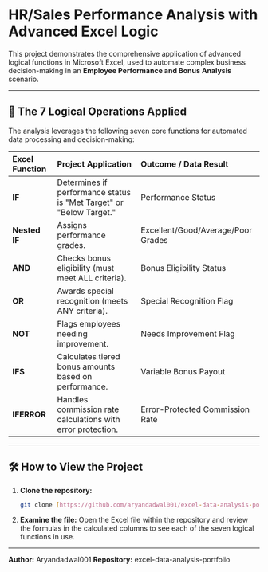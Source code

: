# HR/Sales Performance Analysis with Advanced Excel Logic

This project demonstrates the comprehensive application of advanced logical functions in Microsoft Excel, used to automate complex business decision-making in an **Employee Performance and Bonus Analysis** scenario.

---

## 🔑 The 7 Logical Operations Applied

The analysis leverages the following seven core functions for automated data processing and decision-making:

| Excel Function | Project Application | Outcome / Data Result |
| :--- | :--- | :--- |
| **IF** | Determines if performance status is "Met Target" or "Below Target." | Performance Status |
| **Nested IF** | Assigns performance grades. | Excellent/Good/Average/Poor Grades |
| **AND** | Checks bonus eligibility (must meet ALL criteria). | Bonus Eligibility Status |
| **OR** | Awards special recognition (meets ANY criteria). | Special Recognition Flag |
| **NOT** | Flags employees needing improvement. | Needs Improvement Flag |
| **IFS** | Calculates tiered bonus amounts based on performance. | Variable Bonus Payout |
| **IFERROR** | Handles commission rate calculations with error protection. | Error-Protected Commission Rate |

---

## 🛠️ How to View the Project

1.  **Clone the repository:**
    ```bash
    git clone [https://github.com/aryandadwal001/excel-data-analysis-portfolio.git](https://github.com/aryandadwal001/excel-data-analysis-portfolio.git)
    ```
2.  **Examine the file:** Open the Excel file within the repository and review the formulas in the calculated columns to see each of the seven logical functions in use.

---

**Author:** Aryandadwal001
**Repository:** excel-data-analysis-portfolio
